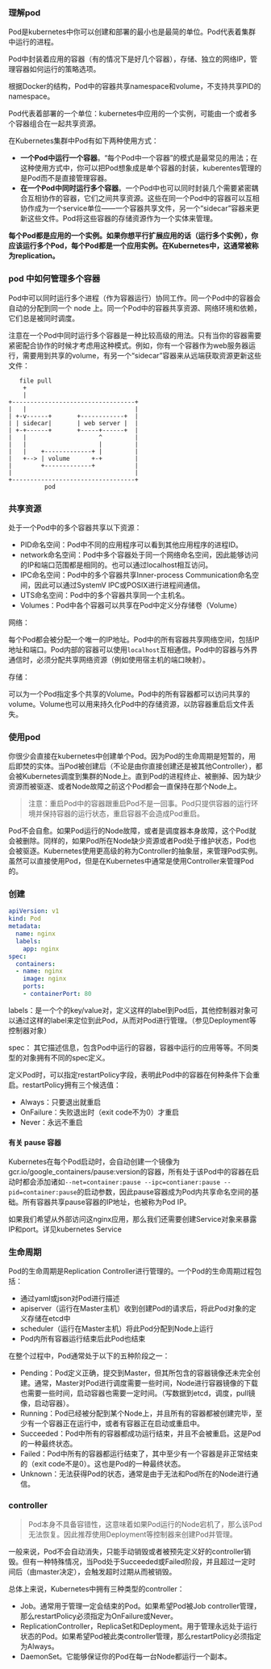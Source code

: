 

### 理解pod

Pod是kubernetes中你可以创建和部署的最小也是最简的单位。Pod代表着集群中运行的进程。

Pod中封装着应用的容器（有的情况下是好几个容器），存储、独立的网络IP，管理容器如何运行的策略选项。

根据Docker的结构，Pod中的容器共享namespace和volume，不支持共享PID的namespace。

Pod代表着部署的一个单位：kubernetes中应用的一个实例，可能由一个或者多个容器组合在一起共享资源。

在Kubernetes集群中Pod有如下两种使用方式：

- **一个Pod中运行一个容器**。“每个Pod中一个容器”的模式是最常见的用法；在这种使用方式中，你可以把Pod想象成是单个容器的封装，kuberentes管理的是Pod而不是直接管理容器。
- **在一个Pod中同时运行多个容器**。一个Pod中也可以同时封装几个需要紧密耦合互相协作的容器，它们之间共享资源。这些在同一个Pod中的容器可以互相协作成为一个service单位——一个容器共享文件，另一个“sidecar”容器来更新这些文件。Pod将这些容器的存储资源作为一个实体来管理。



**每个Pod都是应用的一个实例。如果你想平行扩展应用的话（运行多个实例），你应该运行多个Pod，每个Pod都是一个应用实例。在Kubernetes中，这通常被称为replication。**



### pod 中如何管理多个容器

Pod中可以同时运行多个进程（作为容器运行）协同工作。同一个Pod中的容器会自动的分配到同一个 node 上。同一个Pod中的容器共享资源、网络环境和依赖，它们总是被同时调度。

注意在一个Pod中同时运行多个容器是一种比较高级的用法。只有当你的容器需要紧密配合协作的时候才考虑用这种模式。例如，你有一个容器作为web服务器运行，需要用到共享的volume，有另一个“sidecar”容器来从远端获取资源更新这些文件：

```
   file pull
    +
    |
+----------------------------------+
|   |                              |
| +-v------+       +------------+  |
| | sidecar|       | web server |  |
| +-+------+       +-----+------+  |
|   |                    ^         |
|   |                    |         |
|   |    +-------------+ |         |
|   +--> | volume      +-+         |
|        +-------------+           |
|                                  |
+----------------------------------+
          pod
```



### 共享资源

处于一个Pod中的多个容器共享以下资源：

- PID命名空间：Pod中不同的应用程序可以看到其他应用程序的进程ID。
- network命名空间：Pod中多个容器处于同一个网络命名空间，因此能够访问的IP和端口范围都是相同的。也可以通过localhost相互访问。
- IPC命名空间：Pod中的多个容器共享Inner-process Communication命名空间，因此可以通过SystemV IPC或POSIX进行进程间通信。
-  UTS命名空间：Pod中的多个容器共享同一个主机名。
-  Volumes：Pod中各个容器可以共享在Pod中定义分存储卷（Volume）

网络：

每个Pod都会被分配一个唯一的IP地址。Pod中的所有容器共享网络空间，包括IP地址和端口。Pod内部的容器可以使用`localhost`互相通信。Pod中的容器与外界通信时，必须分配共享网络资源（例如使用宿主机的端口映射）。

存储：

可以为一个Pod指定多个共享的Volume。Pod中的所有容器都可以访问共享的volume。Volume也可以用来持久化Pod中的存储资源，以防容器重启后文件丢失。





### 使用pod

你很少会直接在kubernetes中创建单个Pod。因为Pod的生命周期是短暂的，用后即焚的实体。当Pod被创建后（不论是由你直接创建还是被其他Controller），都会被Kubernetes调度到集群的Node上。直到Pod的进程终止、被删掉、因为缺少资源而被驱逐、或者Node故障之前这个Pod都会一直保持在那个Node上。

> 注意：重启Pod中的容器跟重启Pod不是一回事。Pod只提供容器的运行环境并保持容器的运行状态，重启容器不会造成Pod重启。

Pod不会自愈。如果Pod运行的Node故障，或者是调度器本身故障，这个Pod就会被删除。同样的，如果Pod所在Node缺少资源或者Pod处于维护状态，Pod也会被驱逐。Kubernetes使用更高级的称为Controller的抽象层，来管理Pod实例。虽然可以直接使用Pod，但是在Kubernetes中通常是使用Controller来管理Pod的。



### 创建

``` yaml
apiVersion: v1
kind: Pod
metadata:
  name: nginx
  labels:
    app: nginx
spec:
  containers:
  - name: nginx
    image: nginx
    ports:
    - containerPort: 80
```

labels：是一个个的key/value对，定义这样的label到Pod后，其他控制器对象可以通过这样的label来定位到此Pod，从而对Pod进行管理。（参见Deployment等控制器对象）

spec： 其它描述信息，包含Pod中运行的容器，容器中运行的应用等等。不同类型的对象拥有不同的spec定义。

定义Pod时，可以指定restartPolicy字段，表明此Pod中的容器在何种条件下会重启。restartPolicy拥有三个候选值：

- Always：只要退出就重启
- OnFailure：失败退出时（exit code不为0）才重启
- Never：永远不重启



#### 有关 pause 容器

Kubernetes在每个Pod启动时，会自动创建一个镜像为gcr.io/google_containers/pause:version的容器，所有处于该Pod中的容器在启动时都会添加诸如`--net=container:pause --ipc=contianer:pause --pid=container:pause`的启动参数，因此pause容器成为Pod内共享命名空间的基础。所有容器共享pause容器的IP地址，也被称为Pod IP。

如果我们希望从外部访问这nginx应用，那么我们还需要创建Service对象来暴露IP和port。详见kubernetes Service



### 生命周期

Pod的生命周期是Replication Controller进行管理的。一个Pod的生命周期过程包括：

- 通过yaml或json对Pod进行描述
- apiserver（运行在Master主机）收到创建Pod的请求后，将此Pod对象的定义存储在etcd中
- scheduler（运行在Master主机）将此Pod分配到Node上运行
- Pod内所有容器运行结束后此Pod也结束

在整个过程中，Pod通常处于以下的五种阶段之一：

- Pending：Pod定义正确，提交到Master，但其所包含的容器镜像还未完全创建。通常，Master对Pod进行调度需要一些时间，Node进行容器镜像的下载也需要一些时间，启动容器也需要一定时间。（写数据到etcd，调度，pull镜像，启动容器）。
- Running：Pod已经被分配到某个Node上，并且所有的容器都被创建完毕，至少有一个容器正在运行中，或者有容器正在启动或重启中。
- Succeeded：Pod中所有的容器都成功运行结束，并且不会被重启。这是Pod的一种最终状态。
- Failed：Pod中所有的容器都运行结束了，其中至少有一个容器是非正常结束的（exit code不是0）。这也是Pod的一种最终状态。
- Unknown：无法获得Pod的状态，通常是由于无法和Pod所在的Node进行通信。



### controller

> Pod本身不具备容错性，这意味着如果Pod运行的Node宕机了，那么该Pod无法恢复。因此推荐使用Deployment等控制器来创建Pod并管理。

一般来说，Pod不会自动消失，只能手动销毁或者被预先定义好的controller销毁。但有一种特殊情况，当Pod处于Succeeded或Failed阶段，并且超过一定时间后（由master决定），会触发超时过期从而被销毁。

总体上来说，Kubernetes中拥有三种类型的controller：

- Job。通常用于管理一定会结束的Pod。如果希望Pod被Job controller管理，那么restartPolicy必须指定为OnFailure或Never。
- ReplicationController，ReplicaSet和Deployment。用于管理永远处于运行状态的Pod。如果希望Pod被此类controller管理，那么restartPolicy必须指定为Always。
- DaemonSet。它能够保证你的Pod在每一台Node都运行一个副本。